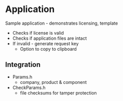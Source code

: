 Application
===
Sample application - demonstrates licensing, template

- Checks if license is valid
- Checks if application files are intact
- If invalid - generate request key
	- Option to copy to clipboard

Integration
---

- Params.h
	- company, product & component
- CheckParams.h
	- file checksums for tamper protection
